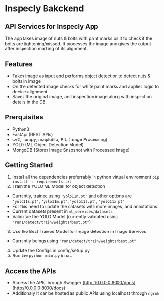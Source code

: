 # Inspecly Bakckend
## API Services for Inspecly App
The app takes image of nuts & bolts with paint marks on it to check if the bolts are tightening/missed.
It processes the image and gives the output after inspection marking of its alignment.

## Features
- Takes image as input and performs object detection to detect nuts & bolts in image
- On the detected image checks for white paint marks and applies logic to decide alignment
- Saves the original image, and inspection image along with inspection details in the DB.

## Prerquisites
- Python3
- FastApi (REST APIs)
- cv2, numpy, matplotlib, PIL (Image Processing)
- YOLO (ML Object Detection Model)
- MongoDB (Stores Image Snapshot with Processed Image)

## Getting Started
1. Install all the dependencies preferrably in python virtual environment
`pip install -r requirements.txt`
2. Train the YOLO ML Model for object detection
- Currently, trained using `'yolo11n.pt'` and other options are `'yolo11s.pt'`, `'yolo11m.pt'`, `'yolo11l.pt'`, `'yolo11x.pt'`
- For this need to update the datasets with more images, and annotations.
- Current datasets present in `ml_services/datasets`
- Validatae the YOLO Model (currently validated using `"runs/detect/train/weights/best.pt"`)
3. Use the Best Trained Model for Image detection in Image Services
- Currently beings using `"runs/detect/train/weights/best.pt"`
4. Update the Configs in config/setup.py
5. Run the `python main.py` in src

## Access the APIs
- Access the APIs through Swagger [http://0.0.0.0:8000/docs](http://0.0.0.0:8000/docs)
- Additionaly it can be hosted as public APIs using localhost through `ngrok`
